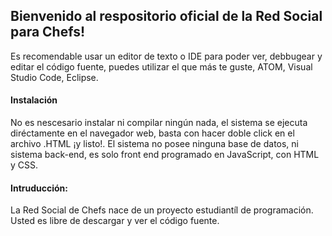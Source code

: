 ## Bienvenido al respositorio oficial de la Red Social para Chefs!

Es recomendable usar un editor de texto o IDE para poder ver, debbugear y editar el código fuente, puedes utilizar el que más te guste, ATOM, Visual Studio Code, Eclipse.


#### **Instalación**
No es nescesario instalar ni compilar ningún nada, el sistema se ejecuta diréctamente en el navegador web, basta con hacer doble click en el archivo .HTML ¡y listo!. El sistema no posee ninguna base de datos, ni sistema back-end, es solo front end programado en JavaScript, con HTML y CSS.

#### Intruducción:

La Red Social de Chefs nace de un proyecto estudiantíl de programación. Usted es libre de descargar y ver el código fuente.